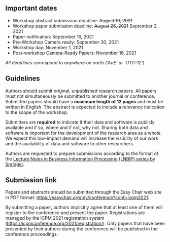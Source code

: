 ## Important dates

* Workshop abstract submission deadline: ~~August 19, 2021~~
* Workshop paper submission deadline: ~~August 26, 2021~~ September 2, 2021
* Paper notification: September 16, 2021
* Pre-Workshop Camera ready: September 30, 2021
* Workshop day: November 1, 2021
* Post-workshop Camera-Ready Papers: November 16, 2021

_All deadlines correspond to anywhere on earth ('AoE' or 'UTC-12')._

## Guidelines

Authors should submit original, unpublished research papers. All papers must not simultaneously be submitted to another journal or conference. Submitted papers should have a **maximum length of 12 pages** and must be written in English. The abstract is expected to include a relevance indication to the scope of the workshop.

Submitters are **required** to indicate if their data and software is publicly available and if so, where and if not, why not. Sharing both data and software is important for the development of the research area as a whole. We expect this low-impact demand will increase the visibility of our work and the availability of data and software to other researchers.

Authors are requested to prepare submissions according to the format of the [Lecture Notes in Business Information Processing (LNBIP) series by Springer](http://www.springer.com/computer/lncs?SGWID=0-164-6-791344-0).

## Submission link

Papers and abstracts should be submitted through the Easy Chair web site in PDF format: <https://easychair.org/my/conference?conf=icpm2021>.

By submitting a paper, authors implicitly agree that at least one of them will register to the conference and present the paper. Registrations are managed by the ICPM 2021 registration system (<https://icpmconference.org/2021/registration/>). Only papers that have been presented by their authors during the conference will be published in the conference proceedings.
